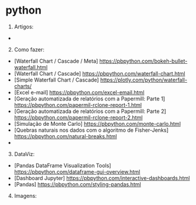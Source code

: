 # python

1. Artigos:
  *
2. Como fazer:
  * [Waterfall Chart / Cascade / Meta] https://pbpython.com/bokeh-bullet-waterfall.html
  * [Waterfall Chart / Cascade] https://pbpython.com/waterfall-chart.html
  * [Simple Waterfall Chart / Cascade] https://plotly.com/python/waterfall-charts/
  * [Excel e-mail] https://pbpython.com/excel-email.html
  * [Geração automatizada de relatórios com a Papermill: Parte 1] https://pbpython.com/papermil-rclone-report-1.html
  * [Geração automatizada de relatórios com a Papermill: Parte 2] https://pbpython.com/papermil-rclone-report-2.html
  * [Simulação de Monte Carlo] https://pbpython.com/monte-carlo.html
  * [Quebras naturais nos dados com o algoritmo de Fisher-Jenks] https://pbpython.com/natural-breaks.html
  * 
3. DataViz:
  * [Pandas DataFrame Visualization Tools] https://pbpython.com/dataframe-gui-overview.html
  * [Dashboard Jupyter] https://pbpython.com/interactive-dashboards.html
  * [Pandas] https://pbpython.com/styling-pandas.html
4. Imagens:
